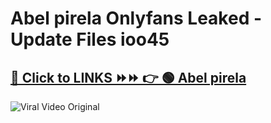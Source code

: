
 # Abel pirela Onlyfans Leaked - Update Files ioo45

## <h2><a href="https://clipsfans.com/Abel_pirela&ref=git">🔗 Click to LINKS ⏩⏩ 👉 🟢 Abel pirela </a></h2>

<a href="https://clipsfans.com/Abel_pirela&ref=git" rel="nofollow" data-target="animated-image.originalLink"><img src="https://i.ibb.co.com/xMMVF88/686577567.gif" alt="Viral Video Original" style="max-width: 100%; display: inline-block;" data-target="animated-image.originalImage"></a>

